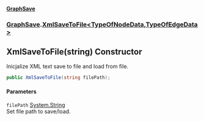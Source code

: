 #### [GraphSave](./index.md 'index')
### [GraphSave](./GraphSave.md 'GraphSave').[XmlSaveToFile&lt;TypeOfNodeData,TypeOfEdgeData&gt;](./GraphSave-XmlSaveToFile-TypeOfNodeData_TypeOfEdgeData-.md 'GraphSave.XmlSaveToFile&lt;TypeOfNodeData,TypeOfEdgeData&gt;')
## XmlSaveToFile(string) Constructor
Inicjalize XML text save to file and load from file.  
```csharp
public XmlSaveToFile(string filePath);
```
#### Parameters
<a name='GraphSave-XmlSaveToFile-TypeOfNodeData_TypeOfEdgeData--XmlSaveToFile(string)-filePath'></a>
`filePath` [System.String](https://docs.microsoft.com/en-us/dotnet/api/System.String 'System.String')  
Set file path to save/load.  
  

